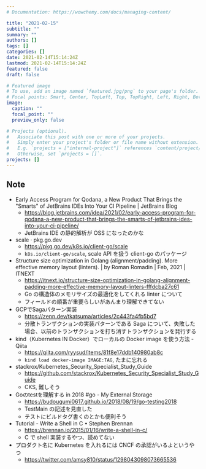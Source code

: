 ```yaml
---
# Documentation: https://wowchemy.com/docs/managing-content/

title: "2021-02-15"
subtitle: ""
summary: ""
authors: []
tags: []
categories: []
date: 2021-02-14T15:14:24Z
lastmod: 2021-02-14T15:14:24Z
featured: false
draft: false

# Featured image
# To use, add an image named `featured.jpg/png` to your page's folder.
# Focal points: Smart, Center, TopLeft, Top, TopRight, Left, Right, BottomLeft, Bottom, BottomRight.
image:
  caption: ""
  focal_point: ""
  preview_only: false

# Projects (optional).
#   Associate this post with one or more of your projects.
#   Simply enter your project's folder or file name without extension.
#   E.g. `projects = ["internal-project"]` references `content/project/deep-learning/index.md`.
#   Otherwise, set `projects = []`.
projects: []
---
```


## Note

* Early Access Program for Qodana, a New Product That Brings the "Smarts" of JetBrains IDEs Into Your CI Pipeline | JetBrains Blog
  * https://blog.jetbrains.com/idea/2021/02/early-access-program-for-qodana-a-new-product-that-brings-the-smarts-of-jetbrains-ides-into-your-ci-pipeline/
  * JetBrains IDE の静的解析が OSS になったのかな
* scale · pkg.go.dev
  * https://pkg.go.dev/k8s.io/client-go/scale
  * `k8s.io/client-go/scale`, scale API を扱う client-go のパッケージ
* Structure size optimization in Golang (alignment/padding). More effective memory layout (linters). | by Roman Romadin | Feb, 2021 | ITNEXT
  * https://itnext.io/structure-size-optimization-in-golang-alignment-padding-more-effective-memory-layout-linters-fffdcba27c61
  * Go の構造体のメモリサイズの最適化をしてくれる linter について
  * フィールドの順番が重要らしいがあんまり理解できてない
* GCPでSagaパターン実装
  * https://zenn.dev/tkatsuma/articles/2c443fa4fb5bd7
  * 分散トランザクションの実装パターンである Saga について、失敗した場合、以前のトランザクションを打ち消すトランザクションを発行する
* kind（Kubernetes IN Docker）でローカルの Docker image を使う方法 - Qiita
  * https://qiita.com/ryysud/items/81f8e17ddb140980ab8c
  * `kind load docker-image IMAGE:TAG`, たまに忘れる
* stackrox/Kubernetes_Security_Specialist_Study_Guide
  * https://github.com/stackrox/Kubernetes_Security_Specialist_Study_Guide
  * CKS, 難しそう
* Goのtestを理解する in 2018 #go - My External Storage
  * https://budougumi0617.github.io/2018/08/19/go-testing2018
  * TestMain の記述を見直した
  * テストにビルドタグ書くのとかも便利そう
* Tutorial - Write a Shell in C • Stephen Brennan
  * https://brennan.io/2015/01/16/write-a-shell-in-c/
  * C で shell 実装するやつ、読めてない
* プロダクト名に Kubernetes を入れるには CNCF の承認がいるよというやつ
  * https://twitter.com/amsy810/status/1298043098073665536
